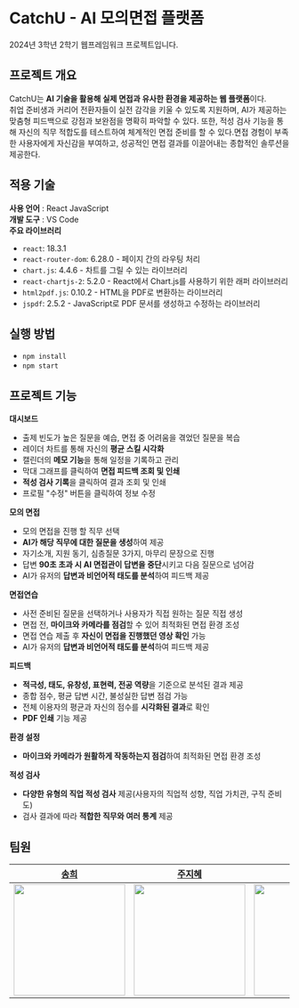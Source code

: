 # CatchU - AI 모의면접 플랫폼
2024년 3학년 2학기 웹프레임워크 프로젝트입니다.

## 프로젝트 개요

CatchU는 **AI 기술을 활용해 실제 면접과 유사한 환경을 제공하는 웹 플랫폼**이다. 
<br>
취업 준비생과 커리어 전환자들이 실전 감각을 키울 수 있도록 지원하며, AI가 제공하는 맞춤형 피드백으로 강점과 보완점을 명확히 파악할 수 있다. 또한, 적성 검사 기능을 통해 자신의 직무 적합도를 테스트하여 체계적인 면접 준비를 할 수 있다.면접 경험이 부족한 사용자에게 자신감을 부여하고, 성공적인 면접 결과를 이끌어내는 종합적인 솔루션을 제공한다.

## 적용 기술

**사용 언어** : React JavaScript
<br>
**개발 도구** : VS Code
<br>
**주요 라이브러리**
- `react`: 18.3.1
- `react-router-dom`: 6.28.0 -  페이지 간의 라우팅 처리
- `chart.js`: 4.4.6 - 차트를 그릴 수 있는 라이브러리
- `react-chartjs-2`: 5.2.0 - React에서 Chart.js를 사용하기 위한 래퍼 라이브러리
- `html2pdf.js`: 0.10.2 - HTML을 PDF로 변환하는 라이브러리
- `jspdf`: 2.5.2 - JavaScript로 PDF 문서를 생성하고 수정하는 라이브러리

## 실행 방법
- `npm install`
- `npm start`

## 프로젝트 기능
**대시보드**
- 출제 빈도가 높은 질문을 예습, 면접 중 어려움을 겪었던 질문을 복습
- 레이더 차트를 통해 자신의 **평균 스킬 시각화**
- 캘린더의 **메모 기능**을 통해 일정을 기록하고 관리
- 막대 그래프를 클릭하여 **면접 피드백 조회 및 인쇄** 
- **적성 검사 기록**을 클릭하여 결과 조회 및 인쇄
- 프로필 "수정" 버튼을 클릭하여 정보 수정 <br>

**모의 면접**
- 모의 면접을 진행 할 직무 선택
- **AI가 해당 직무에 대한 질문을 생성**하여 제공
- 자기소개, 지원 동기, 심층질문 3가지, 마무리 문장으로 진행
- 답변 **90초 초과 시 AI 면접관이 답변을 중단**시키고 다음 질문으로 넘어감
- AI가 유저의 **답변과 비언어적 태도를 분석**하여 피드백 제공 <br>

**면접연습**
- 사전 준비된 질문을 선택하거나 사용자가 직접 원하는 질문 직접 생성
- 면접 전, **마이크와 카메라를 점검**할 수 있어 최적화된 면접 환경 조성
- 면접 연습 제출 후 **자신이 면접을 진행했던 영상 확인** 가능 
- AI가 유저의 **답변과 비언어적 태도를 분석**하여 피드백 제공 <br>

**피드백**
- **적극성, 태도, 유창성, 표현력, 전공 역량**을 기준으로 분석된 결과 제공
- 종합 점수, 평균 답변 시간, 불성실한 답변 점검 가능
- 전체 이용자의 평균과 자신의 점수를 **시각화된 결과**로 확인
- **PDF 인쇄** 기능 제공

**환경 설정**
- **마이크와 카메라가 원활하게 작동하는지 점검**하여 최적화된 면접 환경 조성

**적성 검사**
- **다양한 유형의 직업 적성 검사** 제공(사용자의 직업적 성향, 직업 가치관, 구직 준비도)
- 검사 결과에 따라 **적합한 직무와 여러 통계** 제공

## 팀원

| [송희](https://github.com/felizsong) | [주지혜](https://github.com/ZUZ1H3) | [이주현](https://github.com/hana03030) | [김민서](https://github.com/sunmay12)|
| ------------ | ------------- | ------------- | ------------- |
| <img src="https://github.com/user-attachments/assets/d989d0ae-8829-4759-9aa6-1889206cdb6c" width="200" />|<img src="https://github.com/user-attachments/assets/20b39c67-2781-4bf0-9a11-5481fc4a43a7" width="200" />|<img src="https://github.com/user-attachments/assets/6cf9b675-ee5c-4679-ad50-1cf5d62016c4" width="200" />|<img src="https://github.com/user-attachments/assets/66ba0daf-ce1e-4183-b267-cecc7137e4c4" width="200" />|
